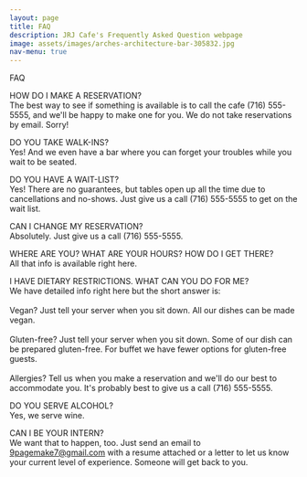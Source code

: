 ```yaml
---
layout: page
title: FAQ
description: JRJ Cafe's Frequently Asked Question webpage
image: assets/images/arches-architecture-bar-305832.jpg
nav-menu: true
---
```

FAQ

HOW DO I MAKE A RESERVATION?<br>
The best way to see if something is available is to call the cafe (716) 555-5555, and we'll be happy to make one for you. We do not take reservations by email. Sorry!


DO YOU TAKE WALK-INS?<br>
Yes! And we even have a bar where you can forget your troubles while you wait to be seated.

DO YOU HAVE A WAIT-LIST?<br>
Yes! There are no guarantees, but tables open up all the time due to cancellations and no-shows. Just give us a call (716) 555-5555 to get on the wait list.

CAN I CHANGE MY RESERVATION?<br>
Absolutely. Just give us a call (716) 555-5555.

WHERE ARE YOU? WHAT ARE YOUR HOURS? HOW DO I GET THERE?<br>
All that info is available right here.

I HAVE DIETARY RESTRICTIONS. WHAT CAN YOU DO FOR ME?<br>
We have detailed info right here but the short answer is:<br><br>
Vegan? Just tell your server when you sit down. All our dishes can be made vegan.<br><br>
Gluten-free? Just tell your server when you sit down. Some of our dish can be prepared gluten-free. For buffet we have fewer options for gluten-free guests.<br><br>
Allergies? Tell us when you make a reservation and we'll do our best to accommodate you. It's probably best to give us a call (716) 555-5555.

DO YOU SERVE ALCOHOL?<br>
Yes, we serve wine.

CAN I BE YOUR INTERN?<br>
We want that to happen, too. Just send an email to 9pagemake7@gmail.com with a resume attached or a letter to let us know your current level of experience. Someone will get back to you.

